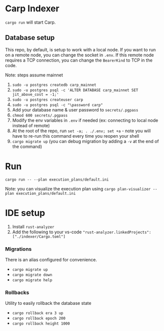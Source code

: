 # Carp Indexer

`cargo run` will start Carp.

## Database setup

This repo, by default, is setup to work with a local node. If you want to run on a remote node, you can change the socket in `.env`. If this remote node requires a TCP connection, you can change the `BearerKind` to TCP in the code.

Note: steps assume mainnet

1. `sudo -u postgres createdb carp_mainnet`
1. `sudo -u postgres psql -c 'ALTER DATABASE carp_mainnet SET jit_above_cost = -1;'`
1. `sudo -u postgres createuser carp`
1. `sudo -u postgres psql -c "\password carp"`
1. Add your database name & user password to `secrets/.pgpass`
1. `chmod 600 secrets/.pgpass`
1. Modify the env variables in `.env` if needed (ex: connecting to local node instead of remote)
1. At the root of the repo, run `set -a; . ./.env; set +a` - note you will have to re-run this command every time you reopen your shell
1. `cargo migrate up` (you can debug migration by adding a `-v` at the end of the command)

# Run

`cargo run -- --plan execution_plans/default.ini`

Note: you can visualize the execution plan using `cargo plan-visualizer --plan execution_plans/default.ini`

# IDE setup

1. Install `rust-analyzer`
1. Add the following to your vs-code `"rust-analyzer.linkedProjects": ["./indexer/Cargo.toml"]`

### Migrations

There is an alias configured for convenience.

- `cargo migrate up`
- `cargo migrate down`
- `cargo migrate help`

### Rollbacks

Utility to easily rollback the database state

- `cargo rollback era 3 up`
- `cargo rollback epoch 200`
- `cargo rollback height 1000`
